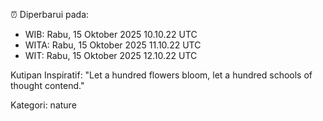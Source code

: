 ⏰ Diperbarui pada:
- WIB: Rabu, 15 Oktober 2025 10.10.22 UTC
- WITA: Rabu, 15 Oktober 2025 11.10.22 UTC
- WIT: Rabu, 15 Oktober 2025 12.10.22 UTC

Kutipan Inspiratif:
"Let a hundred flowers bloom, let a hundred schools of thought contend."


Kategori: nature

